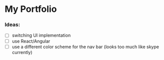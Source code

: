 # My Portfolio

### Ideas:
* [ ] switching UI implementation
* [ ] use React/Angular
* [ ] use a different color scheme for the nav bar (looks too much like skype currently)
